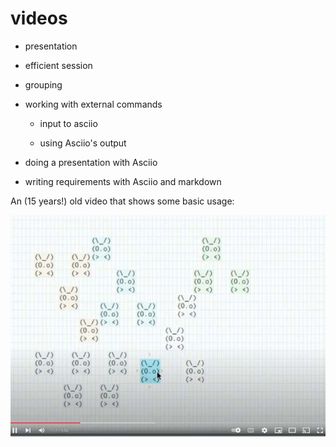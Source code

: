 # videos

- presentation

- efficient session

- grouping

- working with external commands

	- input to asciio

	- using Asciio's output

- doing a presentation with Asciio

- writing requirements with Asciio and markdown




An (15 years!) old video that shows some basic usage:

[![old video](old_video.jpg)](https://www.youtube.com/watch?v=0l9W84PhOyI)
